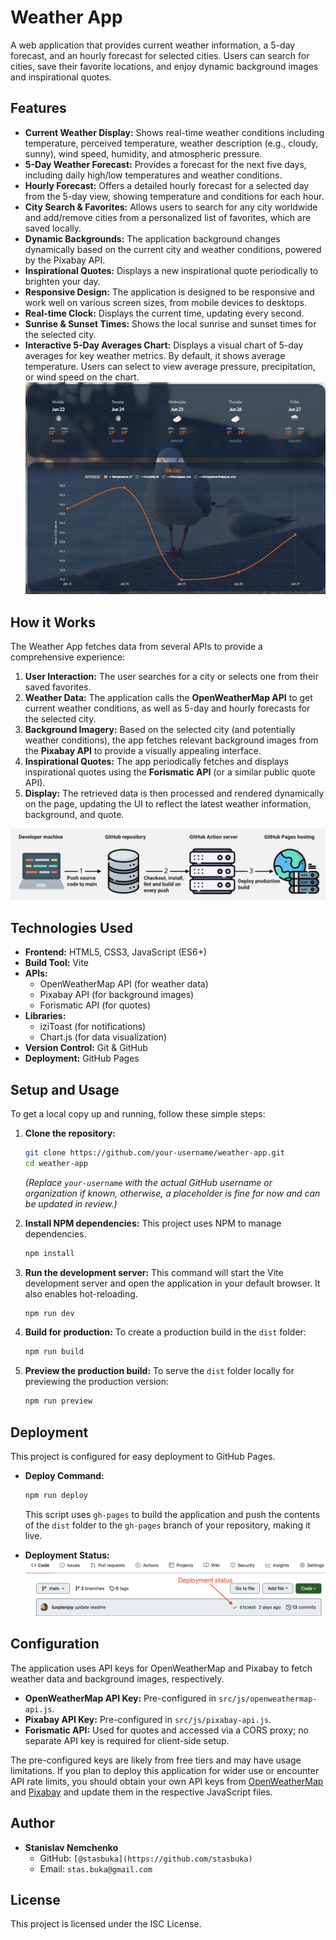 # Weather App

A web application that provides current weather information, a 5-day forecast,
and an hourly forecast for selected cities. Users can search for cities, save
their favorite locations, and enjoy dynamic background images and inspirational
quotes.

## Features

*   **Current Weather Display:** Shows real-time weather conditions including temperature, perceived temperature, weather description (e.g., cloudy, sunny), wind speed, humidity, and atmospheric pressure.
*   **5-Day Weather Forecast:** Provides a forecast for the next five days, including daily high/low temperatures and weather conditions.
*   **Hourly Forecast:** Offers a detailed hourly forecast for a selected day from the 5-day view, showing temperature and conditions for each hour.
*   **City Search & Favorites:** Allows users to search for any city worldwide and add/remove cities from a personalized list of favorites, which are saved locally.
*   **Dynamic Backgrounds:** The application background changes dynamically based on the current city and weather conditions, powered by the Pixabay API.
*   **Inspirational Quotes:** Displays a new inspirational quote periodically to brighten your day.
*   **Responsive Design:** The application is designed to be responsive and work well on various screen sizes, from mobile devices to desktops.
*   **Real-time Clock:** Displays the current time, updating every second.
*   **Sunrise & Sunset Times:** Shows the local sunrise and sunset times for the selected city.
*   **Interactive 5-Day Averages Chart:** Displays a visual chart of 5-day averages for key weather metrics. By default, it shows average temperature. Users can select to view average pressure, precipitation, or wind speed on the chart.
    ![5-Day Averages Chart](assets/chart-screenshot.png)

## How it Works

The Weather App fetches data from several APIs to provide a comprehensive
experience:

1.  **User Interaction:** The user searches for a city or selects one from their
    saved favorites.
2.  **Weather Data:** The application calls the **OpenWeatherMap API** to get
    current weather conditions, as well as 5-day and hourly forecasts for the
    selected city.
3.  **Background Imagery:** Based on the selected city (and potentially weather
    conditions), the app fetches relevant background images from the **Pixabay
    API** to provide a visually appealing interface.
4.  **Inspirational Quotes:** The app periodically fetches and displays
    inspirational quotes using the **Forismatic API** (or a similar public quote
    API).
5.  **Display:** The retrieved data is then processed and rendered dynamically
    on the page, updating the UI to reflect the latest weather information,
    background, and quote.

![How the App Works](assets/how-it-works.png)

## Technologies Used

*   **Frontend:** HTML5, CSS3, JavaScript (ES6+)
*   **Build Tool:** Vite
*   **APIs:**
    *   OpenWeatherMap API (for weather data)
    *   Pixabay API (for background images)
    *   Forismatic API (for quotes)
*   **Libraries:**
    *   iziToast (for notifications)
    *   Chart.js (for data visualization)
*   **Version Control:** Git & GitHub
*   **Deployment:** GitHub Pages

## Setup and Usage

To get a local copy up and running, follow these simple steps:

1.  **Clone the repository:**

    ```bash
    git clone https://github.com/your-username/weather-app.git
    cd weather-app
    ```

    _(Replace `your-username` with the actual GitHub username or organization if
    known, otherwise, a placeholder is fine for now and can be updated in
    review.)_

2.  **Install NPM dependencies:** This project uses NPM to manage dependencies.

    ```bash
    npm install
    ```

3.  **Run the development server:** This command will start the Vite development
    server and open the application in your default browser. It also enables
    hot-reloading.

    ```bash
    npm run dev
    ```

4.  **Build for production:** To create a production build in the `dist` folder:

    ```bash
    npm run build
    ```

5.  **Preview the production build:** To serve the `dist` folder locally for
    previewing the production version:
    ```bash
    npm run preview
    ```

## Deployment

This project is configured for easy deployment to GitHub Pages.

- **Deploy Command:**

  ```bash
  npm run deploy
  ```

  This script uses `gh-pages` to build the application and push the contents of
  the `dist` folder to the `gh-pages` branch of your repository, making it live.

*   **Deployment Status:**
    [![Deploy Status](assets/deploy-status.png)](https://stanislavnemch.github.io/weather-app/)


## Configuration

The application uses API keys for OpenWeatherMap and Pixabay to fetch weather
data and background images, respectively.

- **OpenWeatherMap API Key:** Pre-configured in `src/js/openweathermap-api.js`.
- **Pixabay API Key:** Pre-configured in `src/js/pixabay-api.js`.
- **Forismatic API:** Used for quotes and accessed via a CORS proxy; no separate
  API key is required for client-side setup.

The pre-configured keys are likely from free tiers and may have usage
limitations. If you plan to deploy this application for wider use or encounter
API rate limits, you should obtain your own API keys from
[OpenWeatherMap](https://openweathermap.org/appid) and
[Pixabay](https://pixabay.com/api/docs/) and update them in the respective
JavaScript files.

## Author

- **Stanislav Nemchenko**
  - GitHub: `[@stasbuka](https://github.com/stasbuka)`
  - Email: `stas.buka@gmail.com`

## License

This project is licensed under the ISC License.
